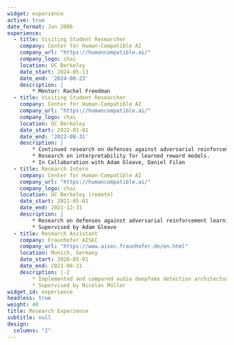 ```yaml
---
widget: experience
active: true
date_format: Jan 2006
experience:
  - title: Visiting Student Researcher
    company: Center for Human-Compatible AI
    company_url: "https://humancompatible.ai/"
    company_logo: chai
    location: UC Berkeley
    date_start: 2024-05-13
    date_end: '2024-08-23'
    description: |
        * Mentor: Rachel Freedman
  - title: Visiting Student Researcher
    company: Center for Human-Compatible AI
    company_url: "https://humancompatible.ai/"
    company_logo: chai
    location: UC Berkeley
    date_start: 2022-01-01
    date_end: '2022-08-31'
    description: |
        * Continued research on defenses against adversarial reinforcement learning policies.
        * Research on interpretability for learned reward models.
        * In Collaboration with Adam Gleave, Daniel Filan
  - title: Research Intern
    company: Center for Human-Compatible AI
    company_url: "https://humancompatible.ai/"
    company_logo: chai
    location: UC Berkeley (remote)
    date_start: 2021-05-01
    date_end: 2021-12-31
    description: |
        * Research on defenses against adversarial reinforcement learning policies.
        * Supervised by Adam Gleave
  - title: Research Assistant
    company: Fraunhofer AISEC
    company_url: "https://www.aisec.fraunhofer.de/en.html"
    location: Munich, Germany
    date_start: 2020-05-01
    date_end: 2021-08-31
    description: |-2
        * Implemented and compared audio deepfake detection architectures
        * Supervised by Nicolas Müller
widget_id: experience
headless: true
weight: 40
title: Research Experience
subtitle: null
design:
  columns: "2"
---
```

